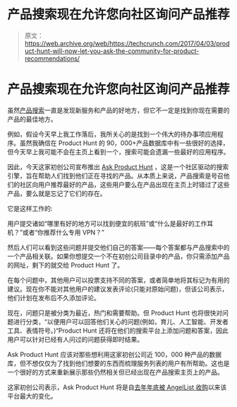 # 产品搜索现在允许您向社区询问产品推荐

> 原文：<https://web.archive.org/web/https://techcrunch.com/2017/04/03/product-hunt-will-now-let-you-ask-the-community-for-product-recommendations/>

# 产品搜索现在允许您向社区询问产品推荐

虽然[产品搜索](https://web.archive.org/web/20230328203751/https://www.producthunt.com/)一直是发现新服务和产品的好地方，但它不一定是找到你现在需要的产品的最佳地方。

例如，假设今天早上我工作落后，我所关心的是找到一个伟大的待办事项应用程序。虽然我确信在 Product Hunt 的 90，000+产品数据库中有一些很好的选择，但今天早上我可能不会在主页上看到一个，搜索可能会遗漏一些最好的应用程序。

因此，今天这家初创公司宣布推出 [Ask Product Hunt](https://web.archive.org/web/20230328203751/https://www.producthunt.com/ask) ，这是一个社区驱动的搜索引擎，旨在帮助人们找到他们正在寻找的产品。从本质上来说，产品搜索是号召他们的社区向用户推荐最好的产品，这些用户要么在产品出现在主页上时错过了这些产品，要么就是忘记了它们的存在。

它是这样工作的:

用户提交诸如“哪里有好的地方可以找到便宜的航班”或“什么是最好的工作耳机？”或者“你推荐什么专用 VPN？”

然后人们可以看到这些问题并提交他们自己的答案——每个答案都与产品搜索中的一个产品相关联。如果你想提交一个不在初创公司目录中的产品，你只需添加产品的网址，剩下的就交给 Product Hunt 了。

在每个问题中，其他用户可以投票支持不同的答案，或者简单地将其标记为有用的建议。现在你不能对其他用户的建议发表评论(只能对原始问题)，但该公司表示，他们计划在发布后不久添加评论。

现在，问题只是被分类为最近，热门和需要帮助。但 Product Hunt 也将很快对问题进行分类，“以便用户可以回答他们关心的问题(例如，育儿、人工智能、开发者工具、表情符号。)“Product Hunt 还将在他们的搜索平台上添加问题和答案，因此用户可以针对已经有人问过的问题获得即时结果。

Ask Product Hunt 应该对那些想利用这家初创公司近 100，000 种产品的数据库，但不想仅仅为了找到他们想要的东西而梳理服务列表的用户有所帮助。这也是一个很好的方式来重新展示那些仍然相关但已经出现在产品搜索主页上的产品。

这家初创公司表示，Ask Product Hunt 将是自[去年年底被 AngelList 收购](https://web.archive.org/web/20230328203751/https://techcrunch.com/2016/12/01/angelhunt/)以来该平台最大的变化。